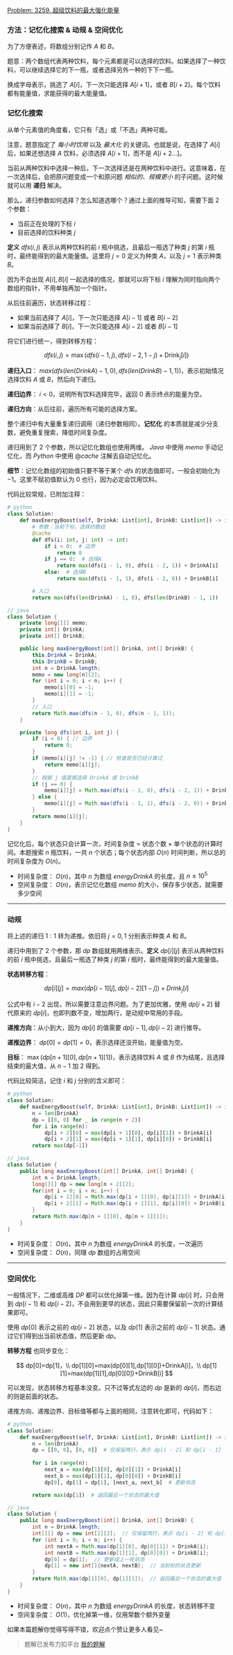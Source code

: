 [Problem: 3259. 超级饮料的最大强化能量](https://leetcode.cn/problems/maximum-energy-boost-from-two-drinks/description/)

### 方法：记忆化搜索 & 动规 & 空间优化

为了方便表述，将数组分别记作 $A$ 和 $B$。

题意：两个数组代表两种饮料，每个元素都是可以选择的饮料。如果选择了一种饮料，可以继续选择它的下一瓶，或者选择另外一种的下下一瓶。

换成字母表示，挑选了 $A[i]$，下一次只能选择 $A[i+1]$，或者 $B[i+2]$。每个饮料都有能量值，求能获得的最大能量值。

### 记忆化搜索

从单个元素值的角度看，它只有「选」或「不选」两种可能。

注意，题意指定了 *每小时饮用* 以及 *最大化* 的关键词。也就是说，在选择了 $A[i]$ 后，如果还想选择 $A$ 饮料，必须选择 $A[i+1]$，而不是 $A[i+2\dots]$。

当前从两种饮料中选择一种后，下一次选择还是在两种饮料中进行。这意味着，在一次选择后，会把原问题变成一个和原问题 *相似的、规模更小* 的子问题。这时候就可以用 **递归** 解决。

那么，递归参数如何选择？怎么知道选哪个？通过上面的推导可知，需要下面 $2$ 个参数：

- 当前正在处理的下标 $i$
- 目前选择的饮料种类 $j$

**定义** $dfs(i,j)$ 表示从两种饮料的前 $i$ 瓶中挑选，且最后一瓶选了种类 $j$ 的第 $i$ 瓶时，最终能得到的最大能量值。这里将 $j=0$ 定义为种类 $A$，以及 $j=1$ 表示种类 $B$。

因为不会出现 $A[i],B[i]$ 一起选择的情况，那就可以将下标 $i$ 理解为同时指向两个数组的指针，不用单独再加一个指针。

从后往前遍历，状态转移过程：

- 如果当前选择了 $A[i]$，下一次只能选择 $A[i-1]$ 或者 $B[i-2]$
- 如果当前选择了 $B[i]$，下一次只能选择 $A[i-2]$ 或者 $B[i-1]$

将它们进行统一，得到转移方程：

$$
dfs(i, j) =\max(dfs(i - 1, j), dfs(i - 2, 1 - j) + \text{Drink}_j[i])
$$

**递归入口**： $max(dfs(len(DrinkA) - 1, 0), dfs(len(DrinkB) - 1, 1))$，表示初始情况选择饮料 $A$ 或 $B$，然后向下递归。

**递归边界**： $i<0$，说明所有饮料选择完毕，返回 $0$ 表示终点的能量为空。

**递归方向**：从后往前，遍历所有可能的选择方案。

整个递归中有大量重复递归调用（递归参数相同）。**记忆化** 的本质就是减少分支数，避免重复搜索，降低时间复杂度。

递归用到了 $2$ 个参数，所以记忆化数组也使用两维。 $Java$ 中使用 $memo$ 手动记忆化，而 $Python$ 中使用 $@cache$ 注解去自动记忆化。

**细节**：记忆化数组的初始值只要不等于某个 $dfs$ 的状态值即可，一般会初始化为 $-1$。这里不赋初值默认为 $0$ 也行，因为必定会饮用饮料。

代码比较常规，已附加注释：

```Python
# python
class Solution:
    def maxEnergyBoost(self, DrinkA: List[int], DrinkB: List[int]) -> int:
        # 参数：当前下标，选择的数组
        @cache
        def dfs(i: int, j: int) -> int:
            if i < 0:  # 边界
                return 0
            if j == 0:  # 选择A
                return max(dfs(i - 1, 0), dfs(i - 2, 1)) + DrinkA[i]
            else:  # 选择B
                return max(dfs(i - 1, 1), dfs(i - 2, 0)) + DrinkB[i]

        # 入口
        return max(dfs(len(DrinkA) - 1, 0), dfs(len(DrinkB) - 1, 1))
```

```java
// java
class Solution {
    private long[][] memo;
    private int[] DrinkA;
    private int[] DrinkB;

    public long maxEnergyBoost(int[] DrinkA, int[] DrinkB) {
        this.DrinkA = DrinkA;
        this.DrinkB = DrinkB;
        int n = DrinkA.length;
        memo = new long[n][2];
        for (int i = 0; i < n; i++) {
            memo[i][0] = -1;
            memo[i][1] = -1;
        }
        // 入口
        return Math.max(dfs(n - 1, 0), dfs(n - 1, 1));
    }

    private long dfs(int i, int j) {
        if (i < 0) { // 边界
            return 0;
        }
        if (memo[i][j] != -1) { // 检查是否已经计算过
            return memo[i][j];
        }
        // 根据 j 值直接选择 DrinkA 或 DrinkB
        if (j == 0) {
            memo[i][j] = Math.max(dfs(i - 1, 0), dfs(i - 2, 1)) + DrinkA[i];
        } else {
            memo[i][j] = Math.max(dfs(i - 1, 1), dfs(i - 2, 0)) + DrinkB[i];
        }
        return memo[i][j];
    }
}
```

记忆化后，每个状态只会计算一次，时间复杂度 = 状态个数 $×$ 单个状态的计算时间。本题搜索 $n$ 瓶饮料，一共 $n$ 个状态；每个状态内部 $O(n)$ 时间判断，所以总的时间复杂度为 $O(n)$。

- 时间复杂度： $O(n)$，其中 $n$ 为数组 $energyDrinkA$ 的长度，且 $n\leq 10^5$
- 空间复杂度： $O(n)$，表示记忆化数组 $memo$ 的大小，保存多少状态，就需要多少空间

---

### 动规

将上述的递归 $1:1$ 转为递推。依旧将 $j=0,1$ 分别表示种类 $A$ 和 $B$。

递归中用到了 $2$ 个参数，那 $dp$ 数组就用两维表示。**定义** $dp[i][j]$ 表示从两种饮料的前 $i$ 瓶中挑选，且最后一瓶选了种类 $j$ 的第 $i$ 瓶时，最终能得到的最大能量值。

**状态转移方程**：

$$
dp[i][j]=max(dp[i−1][j],dp[i−2][1-j])+Drink_j[i]
$$

公式中有 $i-2$ 出现，所以需要注意边界问题。为了更加优雅，使用 $dp[i+2]$ 替代原来的 $dp[i]$，也即列数不变，增加两行，是动规中常用的手段。

**递推方向**：从小到大，因为 $dp[i]$ 的值需要 $dp[i-1],dp[i-2]$ 进行推导。

**递推边界**： $dp[0]=dp[1]=0$，表示选择还没开始，能量值为空。

**目标**： $\max(dp[n+1][0],dp[n+1][1])$，表示选择饮料 $A$ 或 $B$ 作为结尾，且选择结束的最大值，从 $n-1$ 加 $2$ 得到。

代码比较简洁，记住 $i$ 和 $j$ 分别的含义即可：

```Python
# python
class Solution:
    def maxEnergyBoost(self, DrinkA: List[int], DrinkB: List[int]) -> int:
        n = len(DrinkA)
        dp = [[0, 0] for _ in range(n + 2)]
        for i in range(n):
            dp[i + 2][0] = max(dp[i + 1][0], dp[i][1]) + DrinkA[i]
            dp[i + 2][1] = max(dp[i + 1][1], dp[i][0]) + DrinkB[i]
        return max(dp[-1])
```

```java
// java
class Solution {
    public long maxEnergyBoost(int[] DrinkA, int[] DrinkB) {
        int n = DrinkA.length;
        long[][] dp = new long[n + 2][2];
        for(int i = 0; i < n; i++) {
            dp[i + 2][0] = Math.max(dp[i + 1][0], dp[i][1]) + DrinkA[i];
            dp[i + 2][1] = Math.max(dp[i + 1][1], dp[i][0]) + DrinkB[i];
        }
        return Math.max(dp[n + 1][0], dp[n + 1][1]);
    }
}
```

- 时间复杂度： $O(n)$，其中 $n$ 为数组 $energyDrinkA$ 的长度，一次遍历
- 空间复杂度： $O(n)$，同理 $dp$ 数组的占用空间

---

### 空间优化

一般情况下，二维或高维 $DP$ 都可以优化掉第一维。因为在计算 $dp[i]$ 时，只会用到 $dp[i-1]$ 和 $dp[i-2]$，不会用到更早的状态，因此只需要保留前一次的计算结果即可。

使用 $dp[0]$ 表示之前的 $dp[i-2]$ 状态，以及 $dp[1]$ 表示之前的 $dp[i-1]$ 状态。通过它们得到出当前状态值，然后更新 $dp$。

**转移方程** 也同步变化：

$$
dp[0]=dp[1]，\\
dp[1][0]=max(dp[0][1],dp[1][0])+DrinkA[i]，\\
dp[1][1]=max(dp[1][1],dp[0][0])+DrinkB[i]
$$

可以发现，状态转移方程基本没变。只不过等式左边的 $dp$ 是新的 $dp[i]$，而右边的则是前面的状态。

递推方向、递推边界、目标值等都与上面的相同，注意转化即可，代码如下：

```Python
# python
class Solution:
    def maxEnergyBoost(self, DrinkA: List[int], DrinkB: List[int]) -> int:
        n = len(DrinkA)
        dp = [[0, 0], [0, 0]]  # 仅保留两行，表示 dp[i - 2] 和 dp[i - 1]
        
        for i in range(n):
            next_a = max(dp[1][0], dp[0][1]) + DrinkA[i]
            next_b = max(dp[1][1], dp[0][0]) + DrinkB[i]
            dp[0], dp[1] = dp[1], [next_a, next_b]  # 更新状态

        return max(dp[1])  # 返回最后一个状态的最大值
```

```java
// java
class Solution {
    public long maxEnergyBoost(int[] DrinkA, int[] DrinkB) {
        int n = DrinkA.length;
        int[][] dp = new int[2][2];  // 仅保留两行，表示 dp[i - 2] 和 dp[i - 1]
        for (int i = 0; i < n; i++) {
            int nextA = Math.max(dp[1][0], dp[0][1]) + DrinkA[i];
            int nextB = Math.max(dp[1][1], dp[0][0]) + DrinkB[i];
            dp[0] = dp[1];  // 更新成上一轮状态
            dp[1] = new int[]{nextA, nextB};  // 当前轮的状态更新
        }
        return Math.max(dp[1][0], dp[1][1]);  // 返回最后一个状态的最大值
    }
}
```

- 时间复杂度： $O(n)$，其中 $n$ 为数组 $energyDrinkA$ 的长度，状态转移不变
- 空间复杂度： $O(1)$，优化掉第一维，仅用常数个额外变量

如果本篇题解你觉得写得不错，欢迎点个赞让更多人看见~

> 题解已发布力扣平台 [我的题解](https://leetcode.cn/problems/maximum-energy-boost-from-two-drinks/solutions/2973570/yi-ti-san-jie-ji-yi-hua-sou-suo-dong-tai-2din/)
